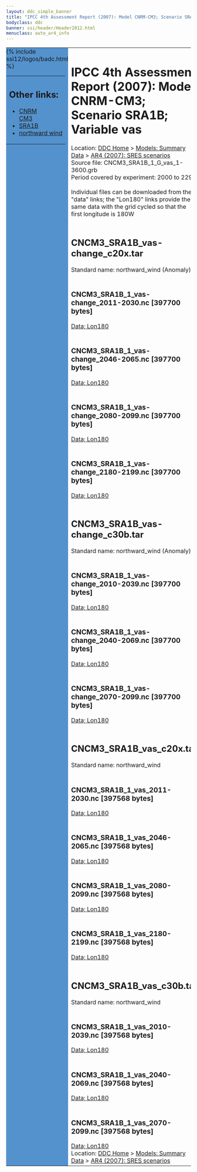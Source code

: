 ```yaml
---
layout: ddc_simple_banner
title: "IPCC 4th Assessment Report (2007): Model CNRM-CM3; Scenario SRA1B; Variable vas"
bodyclass: ddc
banner: ssi/header/Header2012.html
menuclass: auto_ar4_info
---
```



<table width="100%" border="0" cellspacing="0" cellpadding="0" style="border-collapse: collapse;">
<tr style="margin:0;padding:0;border:0;">
<td style="margin:0;padding:0;border:0;height:1pt;width:150pt;background:#5492CD;" valign="top" >

<div id="lh-col2" class="auto_ar4_info">
<table class="menumain" bgcolor="#5492CD" cellspacing="0" width="100%" border="0">
<tr><td>
<h2> Other links:</h2>
<ul>
<li><a href="/auto/ar4/model-CNRM-CM3.html">CNRM<br/>CM3</a></li>
<li><a href="/auto/ar4/scenario-SRA1B.html">SRA1B</a></li>
<li><a href="/auto/ar4/var-northward_wind.html">northward wind</a></li>
</ul>
</td></tr>
{% include ssi12/logos/badc.html %}
</table>
</div>
</td>
<td><h1>IPCC 4th Assessment Report (2007): Model CNRM-CM3; Scenario SRA1B; Variable vas</h1>

<!-- Breadcrumb1 -->
<div id="breadcrumb1" align="left">
Location: <a href="/index.html">DDC Home</a> > <a href="/sim/gcm_clim/">Models: Summary Data</a>
> <a href="/sim/gcm_clim/SRES_AR4/index.html">AR4 (2007): SRES scenarios</a>
</div>
<!-- End of Breadcrumb1 -->Source file: CNCM3_SRA1B_1_G_vas_1-3600.grb
<br/>
Period covered by experiment: 2000 to 2299<br/>
<br/>Individual files can be downloaded from the "data" links; the "Lon180" links provide the same data
         with the grid cycled so that the first longitude is 180W<br/>
<br/><h2>CNCM3_SRA1B_vas-change_c20x.tar</h2>
Standard name: northward_wind (Anomaly)<br>
<br/><h3>CNCM3_SRA1B_1_vas-change_2011-2030.nc [397700 bytes]</h3>
<a href="http://apps.ipcc-data.org/cgi-bin/downl/ar4_nc/vas/CNCM3_SRA1B_1_vas-change_2011-2030.nc">Data; </a><a href="http://apps.ipcc-data.org/cgi-bin/downl/ar4_nc/vas/CNCM3_SRA1B_1_vas-change_2011-2030.cyto180.nc"> Lon180</a><br/>
<br/><h3>CNCM3_SRA1B_1_vas-change_2046-2065.nc [397700 bytes]</h3>
<a href="http://apps.ipcc-data.org/cgi-bin/downl/ar4_nc/vas/CNCM3_SRA1B_1_vas-change_2046-2065.nc">Data; </a><a href="http://apps.ipcc-data.org/cgi-bin/downl/ar4_nc/vas/CNCM3_SRA1B_1_vas-change_2046-2065.cyto180.nc"> Lon180</a><br/>
<br/><h3>CNCM3_SRA1B_1_vas-change_2080-2099.nc [397700 bytes]</h3>
<a href="http://apps.ipcc-data.org/cgi-bin/downl/ar4_nc/vas/CNCM3_SRA1B_1_vas-change_2080-2099.nc">Data; </a><a href="http://apps.ipcc-data.org/cgi-bin/downl/ar4_nc/vas/CNCM3_SRA1B_1_vas-change_2080-2099.cyto180.nc"> Lon180</a><br/>
<br/><h3>CNCM3_SRA1B_1_vas-change_2180-2199.nc [397700 bytes]</h3>
<a href="http://apps.ipcc-data.org/cgi-bin/downl/ar4_nc/vas/CNCM3_SRA1B_1_vas-change_2180-2199.nc">Data; </a><a href="http://apps.ipcc-data.org/cgi-bin/downl/ar4_nc/vas/CNCM3_SRA1B_1_vas-change_2180-2199.cyto180.nc"> Lon180</a><br/>
<br/><h2>CNCM3_SRA1B_vas-change_c30b.tar</h2>
Standard name: northward_wind (Anomaly)<br>
<br/><h3>CNCM3_SRA1B_1_vas-change_2010-2039.nc [397700 bytes]</h3>
<a href="http://apps.ipcc-data.org/cgi-bin/downl/ar4_nc/vas/CNCM3_SRA1B_1_vas-change_2010-2039.nc">Data; </a><a href="http://apps.ipcc-data.org/cgi-bin/downl/ar4_nc/vas/CNCM3_SRA1B_1_vas-change_2010-2039.cyto180.nc"> Lon180</a><br/>
<br/><h3>CNCM3_SRA1B_1_vas-change_2040-2069.nc [397700 bytes]</h3>
<a href="http://apps.ipcc-data.org/cgi-bin/downl/ar4_nc/vas/CNCM3_SRA1B_1_vas-change_2040-2069.nc">Data; </a><a href="http://apps.ipcc-data.org/cgi-bin/downl/ar4_nc/vas/CNCM3_SRA1B_1_vas-change_2040-2069.cyto180.nc"> Lon180</a><br/>
<br/><h3>CNCM3_SRA1B_1_vas-change_2070-2099.nc [397700 bytes]</h3>
<a href="http://apps.ipcc-data.org/cgi-bin/downl/ar4_nc/vas/CNCM3_SRA1B_1_vas-change_2070-2099.nc">Data; </a><a href="http://apps.ipcc-data.org/cgi-bin/downl/ar4_nc/vas/CNCM3_SRA1B_1_vas-change_2070-2099.cyto180.nc"> Lon180</a><br/>
<br/><h2>CNCM3_SRA1B_vas_c20x.tar</h2>
Standard name: northward_wind<br>
<br/><h3>CNCM3_SRA1B_1_vas_2011-2030.nc [397568 bytes]</h3>
<a href="http://apps.ipcc-data.org/cgi-bin/downl/ar4_nc/vas/CNCM3_SRA1B_1_vas_2011-2030.nc">Data; </a><a href="http://apps.ipcc-data.org/cgi-bin/downl/ar4_nc/vas/CNCM3_SRA1B_1_vas_2011-2030.cyto180.nc"> Lon180</a><br/>
<br/><h3>CNCM3_SRA1B_1_vas_2046-2065.nc [397568 bytes]</h3>
<a href="http://apps.ipcc-data.org/cgi-bin/downl/ar4_nc/vas/CNCM3_SRA1B_1_vas_2046-2065.nc">Data; </a><a href="http://apps.ipcc-data.org/cgi-bin/downl/ar4_nc/vas/CNCM3_SRA1B_1_vas_2046-2065.cyto180.nc"> Lon180</a><br/>
<br/><h3>CNCM3_SRA1B_1_vas_2080-2099.nc [397568 bytes]</h3>
<a href="http://apps.ipcc-data.org/cgi-bin/downl/ar4_nc/vas/CNCM3_SRA1B_1_vas_2080-2099.nc">Data; </a><a href="http://apps.ipcc-data.org/cgi-bin/downl/ar4_nc/vas/CNCM3_SRA1B_1_vas_2080-2099.cyto180.nc"> Lon180</a><br/>
<br/><h3>CNCM3_SRA1B_1_vas_2180-2199.nc [397568 bytes]</h3>
<a href="http://apps.ipcc-data.org/cgi-bin/downl/ar4_nc/vas/CNCM3_SRA1B_1_vas_2180-2199.nc">Data; </a><a href="http://apps.ipcc-data.org/cgi-bin/downl/ar4_nc/vas/CNCM3_SRA1B_1_vas_2180-2199.cyto180.nc"> Lon180</a><br/>
<br/><h2>CNCM3_SRA1B_vas_c30b.tar</h2>
Standard name: northward_wind<br>
<br/><h3>CNCM3_SRA1B_1_vas_2010-2039.nc [397568 bytes]</h3>
<a href="http://apps.ipcc-data.org/cgi-bin/downl/ar4_nc/vas/CNCM3_SRA1B_1_vas_2010-2039.nc">Data; </a><a href="http://apps.ipcc-data.org/cgi-bin/downl/ar4_nc/vas/CNCM3_SRA1B_1_vas_2010-2039.cyto180.nc"> Lon180</a><br/>
<br/><h3>CNCM3_SRA1B_1_vas_2040-2069.nc [397568 bytes]</h3>
<a href="http://apps.ipcc-data.org/cgi-bin/downl/ar4_nc/vas/CNCM3_SRA1B_1_vas_2040-2069.nc">Data; </a><a href="http://apps.ipcc-data.org/cgi-bin/downl/ar4_nc/vas/CNCM3_SRA1B_1_vas_2040-2069.cyto180.nc"> Lon180</a><br/>
<br/><h3>CNCM3_SRA1B_1_vas_2070-2099.nc [397568 bytes]</h3>
<a href="http://apps.ipcc-data.org/cgi-bin/downl/ar4_nc/vas/CNCM3_SRA1B_1_vas_2070-2099.nc">Data; </a><a href="http://apps.ipcc-data.org/cgi-bin/downl/ar4_nc/vas/CNCM3_SRA1B_1_vas_2070-2099.cyto180.nc"> Lon180</a><br/>
<!-- Breadcrumb2 -->
<div id="breadcrumb2" align="left">
Location: <a href="/index.html">DDC Home</a> > <a href="/sim/gcm_clim/">Models: Summary Data</a>
> <a href="/sim/gcm_clim/SRES_AR4/index.html">AR4 (2007): SRES scenarios</a>
</div>
<!-- End of Breadcrumb2 --></td></tr></table>
